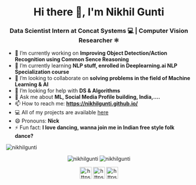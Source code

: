 <h1 align="center"> Hi there 👋, I'm Nikhil Gunti</h1>

<h3 align="center"> Data Scientist Intern at Concat Systems 💻  | Computer Vision Researcher ⚛️ </h3>



- 🔭 I’m currently working on **Improving Object Detection/Action Recognition using Common Sence Reasoning**
- 🌱 I’m currently learning **NLP stuff, enrolled in Deeplearning.ai NLP Specialization course**
- 👯 I’m looking to collaborate on **solving problems in the field of Machine Learning & AI**
- 🤔 I’m looking for help with **DS & Algorithms**
- 💬 Ask me about **ML, Social Media Profile building, India,....**
- 📫 How to reach me: **https://nikhilgunti.github.io/**
- 💻 All of my projects are available [here](https://github.com/nikhilgunti?tab=repositories)
- 😄 Pronouns: **Nick**
- ⚡ Fun fact: **I love dancing, wanna join me in Indian free style folk dance?**


<img src="https://komarev.com/ghpvc/?username=nikhilgunti" alt="nikhilgunti" />


<p align="center"> 
  <img src="https://github-readme-stats.vercel.app/api?username=nikhilgunti&show_icons=true&theme=radical" alt="nikhilgunti" />
    <img src="https://github-readme-stats.vercel.app/api/top-langs/?username=nikhilgunti&layout=compact&theme=radical" alt="nikhilgunti" />
  
  
</p>


<p align="center">
  <a href="https://nikhilgunti.github.io/" target="blank"><img align="center" src="https://img.icons8.com/color/48/000000/domain--v1.png" alt="https://nikhilgunti.github.io/" height="32" width="32" /></a>
<a href="https://www.linkedin.com/in/gunti-nikhil/" target="blank"><img align="center" src="https://img.icons8.com/color/48/000000/linkedin.png" alt="https://www.linkedin.com/in/gunti-nikhil/" height="32" width="32" /></a>
 <a href="https://twitter.com/nikhil_gunti_" target="blank"><img align="center" src="https://img.icons8.com/color/48/000000/twitter.png" alt="https://twitter.com/nikhil_gunti_" height="32" width="32" /></a>

</p>
